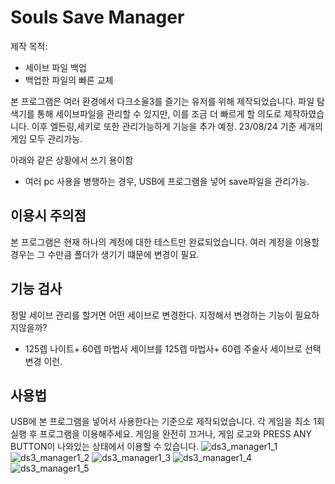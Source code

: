 # Souls Save Manager

제작 목적:

- 세이브 파일 백업
- 백업한 파일의 빠른 교체

본 프로그램은 여러 환경에서 다크소울3를 즐기는 유저를 위해 제작되었습니다. 파일 탐색기를 통해 세이브파일을 관리할 수 있지만, 이를 조금 더 빠르게 할 의도로 제작하였습니다.
이후 엘든링,세키로 또한 관리가능하게 기능을 추가 예정. 23/08/24 기준 세개의 게임 모두 관리가능.

아래와 같은 상황에서 쓰기 용이함

- 여러 pc 사용을 병행하는 경우, USB에 프로그램을 넣어 save파일을 관리가능.

## 이용시 주의점

본 프로그램은 현재 하나의 계정에 대한 테스트만 완료되었습니다. 여러 계정을 이용할 경우는 그 수만큼 폴더가 생기기 떄문에 변경이 필요.

## 기능 검사

정말 세이브 관리를 할거면 어떤 세이브로 변경한다. 지정해서 변경하는 기능이 필요하지않을까?

- 125렙 나이트+ 60렙 마법사 세이브를 125렙 마법사+ 60렙 주술사 세이브로 선택 변경 이런.

## 사용법

USB에 본 프로그램을 넣어서 사용한다는 기준으로 제작되었습니다.
각 게임을 최소 1회 실행 후 프로그램을 이용해주세요.
게임을 완전히 끄거나, 게임 로고와 PRESS ANY BUTTON이 나와있는 상태에서 이용할 수 있습니다.
![ds3_manager1_1](https://github.com/baduli5741/souls_Save_Manager/assets/72379676/5450e136-b9ca-44d5-b8fb-3a0ef9829b67)
![ds3_manager1_2](https://github.com/baduli5741/souls_Save_Manager/assets/72379676/d0b47029-1f5a-4962-a386-68585342fdda)
![ds3_manager1_3](https://github.com/baduli5741/souls_Save_Manager/assets/72379676/5d95dd1e-fb23-47d9-becd-9b6a2f82516c)
![ds3_manager1_4](https://github.com/baduli5741/souls_Save_Manager/assets/72379676/6cff0c1d-0afc-4aae-a774-e76d72a14671)
![ds3_manager1_5](https://github.com/baduli5741/souls_Save_Manager/assets/72379676/5bea71c4-ddca-4e5c-9a78-857fb5e8581e)
